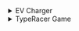<details>
 <summary>
  EV Charger
 </summary>
 # Sistem de încărcare a unui vehicul electric

## Introducere
 Proiectul de față își propune să simuleze funcționarea unei stații de încărcare pentru un vehicul electric, utilizând LED-uri și butoane pentru a ilustra diferitele stadii ale procesului de încărcare. Această simulare are scopul de a reproduce cât mai fidel procesele care au loc într-o stație de încărcare reală, de la inițierea încărcării, monitorizarea progresului, până la finalizarea acesteia, asigurându-se că toate componentele sunt sincronizate corect.

## Componente
> 4x LED-uri (pentru a simula procentul de încărcare)
> 1x LED RGB (pentru starea de liber sau ocupat)
> 2x Butoane (pentru start încărcare și stop încărcare)
> 9x Rezistoare (7x 220ohm, 2x 1K)
> Breadboard
> Linii de legătură

## Descriere
 Proiectul presupune simularea unei stații de încărcare pentru vehicule electrice. Stația utilizează un LED RGB pentru a indica disponibilitatea (verde pentru liber, roșu pentru ocupat), și patru LED-uri simple care reprezintă progresul încărcării în procente (25%, 50%, 75%, 100%). Încărcarea se simulează prin aprinderea progresivă a LED-urilor, cu LED-ul curent clipind la intervale de 3 secunde. Un buton de start inițiază procesul de încărcare, iar un buton de stop poate forța oprirea încărcării și resetarea stației la starea liberă.

## Schema Electrica
<p>
  <img src="https://github.com/mariaxadina/Robotica/blob/main/Tema_1/tinkercad.png" width="300"/>
</p>

## Montaj electric
<p>
  <img src="https://github.com/mariaxadina/Robotica/blob/main/Tema_1/image00001.jpeg" width="300"/>
  <img src="https://github.com/mariaxadina/Robotica/blob/main/Tema_1/image00002.jpeg" width="300"/>
  <img src="https://github.com/mariaxadina/Robotica/blob/main/Tema_1/image00003.jpeg" width="300"/>
</p>

## Flow
Starea stației este ‘liberă’. Loader-ul este stins, iar led-ul pentru disponibilitate este verde.
Se apasă butonul pentru start.
Led-ul pentru disponibilitate se face roșu, iar încărcarea începe prin aprinderea primului LED L1.
Led-ul 1 clipește timp de 3s, celelalte fiind stinse.
Dupa încărcarea primului procent de 25% led-ul rămâne aprins și se trece la următorul led, care va începe să clipească.
La finalizarea încărcării toate led-urile vor clipi simultan de 3 ori, iar apoi se vor stinge, pentru a semnaliza finalizarea procesului.
Led-ul pentru disponibilitate se face verde.
Dacă oricând de la pornirea încărcării până la finalizarea acesteia este apăsat lung (min 1s) butonul de stop, încărcarea se întrerupe prin animația de final (toate led-urile clipesc de 3 ori), iar led-ul pentru disponibilitate devine verde.

## Video
[Video](https://github.com/mariaxadina/Robotica---Proiect-1/blob/main/Tema1_ATMEGA328P/IMG_0393.mov?raw=true)

Proiect realizat de:
Topliceanu Maria-Adina
Grupa 362
</details>

<details>
 <summary>
  TypeRacer Game
 </summary>
 
 ## Introducere
> Acest proiect este un joc de tastare controlat printr-un buton start/stop și un buton de setare a dificultății, care testează viteza și acuratețea utilizatorului în introducerea de cuvinte. LED-ul RGB servește drept indicator vizual al stării jocului, schimbând culoarea în funcție de situațiile specifice, iar un dicționar de cuvinte permite afișarea aleatorie a cuvintelor de tastat.

 ## Componente
> Arduino UNO (ATmega328P microcontroller)
> 1x LED RGB (pentru a semnaliza dacă cuvântul corect e scris greșit sau nu)
> 2x Butoane (pentru start/stop rundă și pentru selectarea dificultății)
> 5x Rezistoare (3x 220/330 ohm, 2x 1000 ohm)
> Breadbord
> Fire de legătură

## Schema Electrica
<p>
  <img src="https://github.com/mariaxadina/Robotica/blob/main/Tema_2/Thinkercad.png" width="300"/>
</p>

## Montaj electric
![Montaj 1](https://github.com/mariaxadina/Robotica/blob/main/Tema_2/montaj_1.jpg)
![Montaj 2](https://github.com/mariaxadina/Robotica/blob/main/Tema_2/montaj_2.jpg)
![Montaj 3](https://github.com/mariaxadina/Robotica/blob/main/Tema_2/montaj_3.jpg)

### Video
[Video](https://github.com/mariaxadina/Robotica/blob/main/Tema_2/video.mov?raw=true)

</details>

